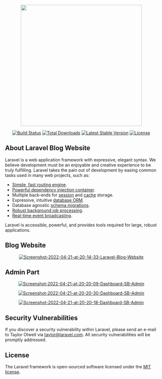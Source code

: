 <p align="center"><a href="https://laravel.com" target="_blank"><img src="https://raw.githubusercontent.com/laravel/art/master/logo-lockup/5%20SVG/2%20CMYK/1%20Full%20Color/laravel-logolockup-cmyk-red.svg" width="400"></a></p>

<p align="center">
<a href="https://travis-ci.org/laravel/framework"><img src="https://travis-ci.org/laravel/framework.svg" alt="Build Status"></a>
<a href="https://packagist.org/packages/laravel/framework"><img src="https://img.shields.io/packagist/dt/laravel/framework" alt="Total Downloads"></a>
<a href="https://packagist.org/packages/laravel/framework"><img src="https://img.shields.io/packagist/v/laravel/framework" alt="Latest Stable Version"></a>
<a href="https://packagist.org/packages/laravel/framework"><img src="https://img.shields.io/packagist/l/laravel/framework" alt="License"></a>
</p>

## About Laravel Blog Website

Laravel is a web application framework with expressive, elegant syntax. We believe development must be an enjoyable and creative experience to be truly fulfilling. Laravel takes the pain out of development by easing common tasks used in many web projects, such as:

- [Simple, fast routing engine](https://laravel.com/docs/routing).
- [Powerful dependency injection container](https://laravel.com/docs/container).
- Multiple back-ends for [session](https://laravel.com/docs/session) and [cache](https://laravel.com/docs/cache) storage.
- Expressive, intuitive [database ORM](https://laravel.com/docs/eloquent).
- Database agnostic [schema migrations](https://laravel.com/docs/migrations).
- [Robust background job processing](https://laravel.com/docs/queues).
- [Real-time event broadcasting](https://laravel.com/docs/broadcasting).

Laravel is accessible, powerful, and provides tools required for large, robust applications.

## Blog Website
<p align="center"><a href="https://ibb.co/mX7d33Y"><img src="https://i.ibb.co/0F31xxW/Screenshot-2022-04-21-at-20-14-33-Laravel-Blog-Website.png" alt="Screenshot-2022-04-21-at-20-14-33-Laravel-Blog-Website" border="0"></a></p>

## Admin Part

<p align="center"><a href="https://ibb.co/5M4RgLJ"><img src="https://i.ibb.co/QbQK3Mx/Screenshot-2022-04-21-at-20-20-09-Dashboard-SB-Admin.png" alt="Screenshot-2022-04-21-at-20-20-09-Dashboard-SB-Admin" border="0"></a></p>

<p align="center"><a href="https://ibb.co/F0NR7XY"><img src="https://i.ibb.co/Jy0Dkqp/Screenshot-2022-04-21-at-20-20-30-Dashboard-SB-Admin.png" alt="Screenshot-2022-04-21-at-20-20-30-Dashboard-SB-Admin" border="0"></a></p>

<p align="center"><a href="https://ibb.co/JyTD172"><img src="https://i.ibb.co/SdgFjn0/Screenshot-2022-04-21-at-20-20-18-Dashboard-SB-Admin.png" alt="Screenshot-2022-04-21-at-20-20-18-Dashboard-SB-Admin" border="0"></a></p>

## Security Vulnerabilities

If you discover a security vulnerability within Laravel, please send an e-mail to Taylor Otwell via [taylor@laravel.com](mailto:taylor@laravel.com). All security vulnerabilities will be promptly addressed.

## License

The Laravel framework is open-sourced software licensed under the [MIT license](https://opensource.org/licenses/MIT).
